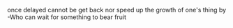 once delayed cannot be get back nor speed up the growth of one's thing by -Who can wait for something to bear fruit